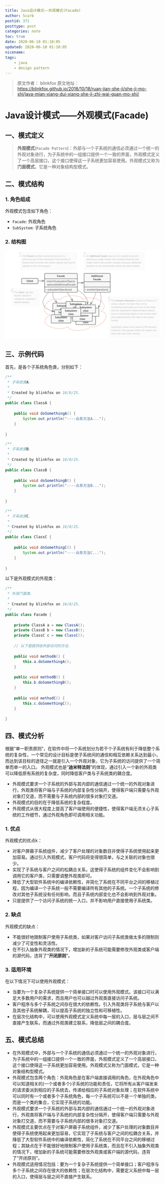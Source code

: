 ```yaml
---
title: Java设计模式——外观模式(Facade)
author: Scarb
postid: 371
posttype: post
categories: note
toc: true
date: 2020-06-10 01:10:05
updated: 2020-06-10 01:10:05
nicename:
tags:
    - java
    - design pattern
---
```


> 原文作者： blinkfox
> 原文地址：https://blinkfox.github.io/2018/10/18/ruan-jian-she-ji/she-ji-mo-shi/java-mian-xiang-dui-xiang-she-ji-zhi-wai-guan-mo-shi/

# Java设计模式——外观模式(Facade)

## 一、模式定义

> **外观模式**(`Facade Pattern`)：外部与一个子系统的通信必须通过一个统一的外观对象进行，为子系统中的一组接口提供一个一致的界面，外观模式定义了一个高层接口，这个接口使得这一子系统更加容易使用。外观模式又称为**门面模式**，它是一种对象结构型模式。

## 二、模式结构

### 1. 角色组成

外观模式包含如下角色：

- `Facade`: 外观角色
- `SubSystem`: 子系统角色

### 2. 结构图

![命令模式结构图](371/facade_pattern_struct.png)

## 三、示例代码

首先，是各个子系统角色类，分别如下：

```java
/**
 * 子系统类A.
 *
 * Created by blinkfox on 16/8/25.
 */
public class ClassA {

    public void doSomethingA() {
        System.out.println("----业务方法A...");
    }

}
```

```java
/**
 * 子系统类B.
 *
 * Created by blinkfox on 16/8/25.
 */
public class ClassB {

    public void doSomethingB() {
        System.out.println("----业务方法B...");
    }

}
```

```java
/**
 * 子系统类C.
 *
 * Created by blinkfox on 16/8/25.
 */
public class ClassC {

    public void doSomethingC() {
        System.out.println("----业务方法C...");
    }

}
```

以下是外观模式的外观类：

```java
/**
 * 外观门面类.
 *
 * Created by blinkfox on 16/8/25.
 */
public class Facade {

    private ClassA a = new ClassA();
    private ClassB b = new ClassB();
    private ClassC c = new ClassC();

    // 以下是提供给外部访问的方法.

    public void methodA() {
        this.a.doSomethingA();
    }

    public void methodB() {
        this.b.doSomethingB();
    }

    public void methodC() {
        this.c.doSomethingC();
    }

}
```

## 四、模式分析

根据“单一职责原则”，在软件中将一个系统划分为若干个子系统有利于降低整个系统的复杂性，一个常见的设计目标是使子系统间的通信和相互依赖关系达到最小，而达到该目标的途径之一就是引入一个外观对象，它为子系统的访问提供了一个简单而单一的入口。 外观模式也是“**迪米特法则**”的体现，通过引入一个新的外观类可以降低原有系统的复杂度，同时降低客户类与子系统类的耦合度。

- 外观模式要求一个子系统的外部与其内部的通信通过一个统一的外观对象进行，外观类将客户端与子系统的内部复杂性分隔开，使得客户端只需要与外观对象打交道，而不需要与子系统内部的很多对象打交道。
- 外观模式的目的在于降低系统的复杂程度。
- 外观模式从很大程度上提高了客户端使用的便捷性，使得客户端无须关心子系统的工作细节，通过外观角色即可调用相关功能。

### 1. 优点

外观模式的优点k：

- 对客户屏蔽子系统组件，减少了客户处理的对象数目并使得子系统使用起来更加容易。通过引入外观模式，客户代码将变得很简单，与之关联的对象也很少。
- 实现了子系统与客户之间的松耦合关系，这使得子系统的组件变化不会影响到调用它的客户类，只需要调整外观类即可。
- 降低了大型软件系统中的编译依赖性，并简化了系统在不同平台之间的移植过程，因为编译一个子系统一般不需要编译所有其他的子系统。一个子系统的修改对其他子系统没有任何影响，而且子系统内部变化也不会影响到外观对象。
- 只是提供了一个访问子系统的统一入口，并不影响用户直接使用子系统类。

### 2. 缺点

外观模式的缺点：

- 不能很好地限制客户使用子系统类，如果对客户访问子系统类做太多的限制则减少了可变性和灵活性。
- 在不引入抽象外观类的情况下，增加新的子系统可能需要修改外观类或客户端的源代码，违背了“**开闭原则**”。

### 3. 适用环境

在以下情况下可以使用外观模式：

- 当要为一个复杂子系统提供一个简单接口时可以使用外观模式。该接口可以满足大多数用户的需求，而且用户也可以越过外观类直接访问子系统。
- 客户程序与多个子系统之间存在很大的依赖性。引入外观类将子系统与客户以及其他子系统解耦，可以提高子系统的独立性和可移植性。
- 在层次化结构中，可以使用外观模式定义系统中每一层的入口，层与层之间不直接产生联系，而通过外观类建立联系，降低层之间的耦合度。

## 五、模式总结

- 在外观模式中，外部与一个子系统的通信必须通过一个统一的外观对象进行，为子系统中的一组接口提供一个一致的界面，外观模式定义了一个高层接口，这个接口使得这一子系统更加容易使用。外观模式又称为门面模式，它是一种对象结构型模式。
- 外观模式包含两个角色：外观角色是在客户端直接调用的角色，在外观角色中可以知道相关的(一个或者多个)子系统的功能和责任，它将所有从客户端发来的请求委派到相应的子系统去，传递给相应的子系统对象处理；在软件系统中可以同时有一个或者多个子系统角色，每一个子系统可以不是一个单独的类，而是一个类的集合，它实现子系统的功能。
- 外观模式要求一个子系统的外部与其内部的通信通过一个统一的外观对象进行，外观类将客户端与子系统的内部复杂性分隔开，使得客户端只需要与外观对象打交道，而不需要与子系统内部的很多对象打交道。
- 外观模式主要优点在于对客户屏蔽子系统组件，减少了客户处理的对象数目并使得子系统使用起来更加容易，它实现了子系统与客户之间的松耦合关系，并降低了大型软件系统中的编译依赖性，简化了系统在不同平台之间的移植过程；其缺点在于不能很好地限制客户使用子系统类，而且在不引入抽象外观类的情况下，增加新的子系统可能需要修改外观类或客户端的源代码，违背了“开闭原则”。
- 外观模式适用情况包括：要为一个复杂子系统提供一个简单接口；客户程序与多个子系统之间存在很大的依赖性；在层次化结构中，需要定义系统中每一层的入口，使得层与层之间不直接产生联系。
